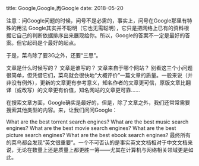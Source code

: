 title: Google,Google,再Google
date: 2018-05-20

注意：问Google问题的时候，问号不是必需的，事实上，问号在Google那里有特殊的用法
Google其实并不聪明（它也无需聪明），它只是把网络上已有的资料根据它自己的判断依据排序出来展现给你。所以，Google的答案不一定是最好的答案。但它起码是个最好的起点。

于是，菜鸟除了要3G之外，还要“三思”。

文章是什么时候写的？
文章是谁写的？
文章来自于哪个网站？
别看这三个小问题很简单，但凭借它们，菜鸟就会很快地“大概评价”一篇文章的质量。一般来说（并非没有例外），更新的文章更有参考意义，知名作者的文章更可信，原版文章比翻译（或改写）的文章更有价值，知名网站的文章更可靠……

在搜索文章方面，Google确实是最好的，但是，除了文章之外，我们还常常需要搜索其他类型的内容。来，让我们问问Google：

What are the best torrent search engines?
What are the best music search engines?
What are the best movie search engines?
What are the best picture search engines?
What are the best ebook search engines?
最终所有的菜鸟都会发现“英文很重要”。一个不可否认的是事实英文文档相对于中文文档来说，无论在数量上还是质量上都更胜一筹——尤其在计算机与网络相关领域更是如此。